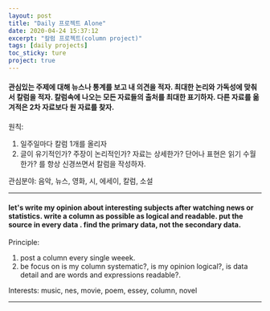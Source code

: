 ```yaml
---
layout: post
title: "Daily 프로젝트 Alone"
date: 2020-04-24 15:37:12
excerpt: "칼럼 프로젝트(column project)"
tags: [daily projects]
toc_sticky: ture
project: true
---
```


#### 관심있는 주제에 대해 뉴스나 통계를 보고 내 의견을 적자. 최대한 논리와 가독성에 맞춰서 칼럼을 적자. 칼럼속에 나오는 모든 자료들의 출처를 최대한 표기하자. 다른 자료를 옮겨적은 2차 자료보다 원 자료를 찾자. 



원칙: 
1. 일주일마다 칼럼 1개를 올리자
2. 글이 유기적인가? 주장이 논리적인가? 자료는 상세한가? 단어나 표현은 읽기 수월한가? 를 항상 신경쓰면서 칼럼을 작성하자.

관심분야: 음악, 뉴스, 영화, 시, 에세이, 칼럼, 소설

---

#### let's write my opinion about interesting subjects after watching news or statistics. write a column as possible as logical and readable. put the source in every data . find the primary data, not the secondary data.

Principle:
1. post a column every single weeek.
2. be focus on is my column systematic?, is my opinion logical?, is data detail and are words and expressions readable?.

Interests: music, nes, movie, poem, essey, column, novel

---
